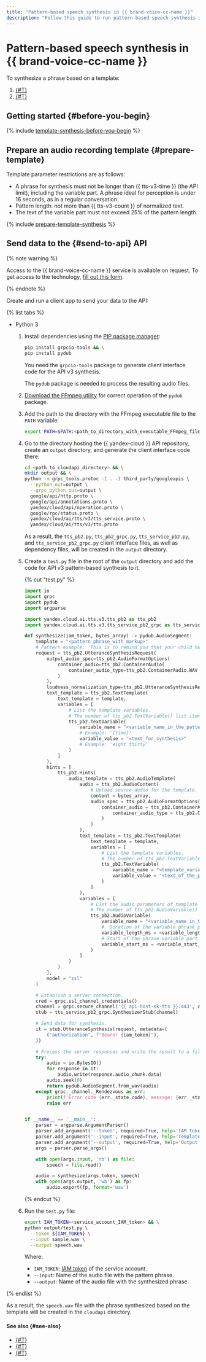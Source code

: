 ```yaml
---
title: "Pattern-based speech synthesis in {{ brand-voice-cc-name }}"
description: "Follow this guide to run pattern-based speech synthesis in {{ brand-voice-cc-name }}."
---
```


# Pattern-based speech synthesis in {{ brand-voice-cc-name }}

To synthesize a phrase based on a template:

1. [{#T}](#prepare-template)
1. [{#T}](#send-to-api)

## Getting started {#before-you-begin}

{% include [template-synthesis-before-you-begin](../../../_includes/speechkit/api-v3-template-synthesis-before.md) %}

## Prepare an audio recording template {#prepare-template}

Template parameter restrictions are as follows:

* A phrase for synthesis must not be longer than {{ tts-v3-time }} (the API limit), including the variable part. A phrase ideal for perception is under 16 seconds, as in a regular conversation.
* Pattern length: not more than {{ tts-v3-count }} of normalized text.
* The text of the variable part must not exceed 25% of the pattern length.

{% include [prepare-template-synthesis](../../../_includes/speechkit/prepare-template-synthesis.md) %}

## Send data to the {#send-to-api} API


{% note warning %}

Access to the {{ brand-voice-cc-name }} service is available on request. To get access to the technology, [fill out this form](#contact-form).

{% endnote %}


Create and run a client app to send your data to the API:

{% list tabs %}

- Python 3

   1. Install dependencies using the [PIP package manager](https://pip.pypa.io/en/stable/):

      ```bash
      pip install grpcio-tools && \
      pip install pydub
      ```

      You need the `grpcio-tools` package to generate client interface code for the API v3 synthesis.

      The `pydub` package is needed to process the resulting audio files.

   1. [Download the FFmpeg utility](https://www.ffmpeg.org/download.html) for correct operation of the `pydub` package.
   1. Add the path to the directory with the FFmpeg executable file to the `PATH` variable:

      ```bash
      export PATH=$PATH:<path_to_directory_with_executable_FFmpeg_file>
      ```

   1. Go to the directory hosting the {{ yandex-cloud }} API repository, create an `output` directory, and generate the client interface code there:

      ```bash
      cd <path_to_cloudapi_directory> && \
      mkdir output && \
      python -m grpc_tools.protoc -I . -I third_party/googleapis \
        --python_out=output \
        --grpc_python_out=output \
        google/api/http.proto \
        google/api/annotations.proto \
        yandex/cloud/api/operation.proto \
        google/rpc/status.proto \
        yandex/cloud/ai/tts/v3/tts_service.proto \
        yandex/cloud/ai/tts/v3/tts.proto
      ```

      As a result, the `tts_pb2.py`, `tts_pb2_grpc.py`, `tts_service_pb2.py`, and `tts_service_pb2_grpc.py` client interface files, as well as dependency files, will be created in the `output` directory.

   1. Create a `test.py` file in the root of the `output` directory and add the code for API v3 pattern-based synthesis to it.

      {% cut "test.py" %}

      ```python
      import io
      import grpc
      import pydub
      import argparse

      import yandex.cloud.ai.tts.v3.tts_pb2 as tts_pb2
      import yandex.cloud.ai.tts.v3.tts_service_pb2_grpc as tts_service_pb2_grpc

      def synthesize(iam_token, bytes_array) -> pydub.AudioSegment:
          template = "<pattern_phrase_with_markup>"
          # Pattern example: 'This is to remind you that your child has an appointment for {treatment name} tomorrow at {time}.'
          request = tts_pb2.UtteranceSynthesisRequest(
              output_audio_spec=tts_pb2.AudioFormatOptions(
                  container_audio=tts_pb2.ContainerAudio(
                      container_audio_type=tts_pb2.ContainerAudio.WAV
                  )
              ),
              loudness_normalization_type=tts_pb2.UtteranceSynthesisRequest.LUFS,
              text_template = tts_pb2.TextTemplate(
                  text_template = template,
                  variables = [
                      # List the template variables.
                      # The number of tts_pb2.TextVariable() list items depends on the number of template variables.
                      tts_pb2.TextVariable(
                          variable_name = "<variable_name_in_the_pattern>",
                          # Example: '{time}'
                          variable_value = "<text_for_synthesis>"
                          # Example: 'eight thirty'
                      )
                  ]
              ),
              hints = [
                  tts_pb2.Hints(
                      audio_template = tts_pb2.AudioTemplate(
                          audio = tts_pb2.AudioContent(
                              # Upload source audio for the template.
                              content = bytes_array,
                              audio_spec = tts_pb2.AudioFormatOptions(
                                  container_audio = tts_pb2.ContainerAudio(
                                      container_audio_type = tts_pb2.ContainerAudio.WAV
                                  )
                              )
                          ),
                          text_template = tts_pb2.TextTemplate(
                              text_template = template,
                              variables = [
                                  # List the template variables.
                                  # The number of tts_pb2.TextVariable() list items depends on the number of template variables.
                                  tts_pb2.TextVariable(
                                      variable_name = "<template_variable_name>",
                                      variable_value = "<text_of_the_phrase's_variable_part_in_the_template_audio_file>"
                                  )
                              ]
                          ),
                          variables = [
                              # List the audio parameters of template variables.
                              # The number of tts_pb2.AudioVariable() list items depends on the number of template variables.
                              tts_pb2.AudioVariable(
                                  variable_name = "<variable_name_in_the_pattern>",
                                  #  Duration of the variable phrase part in the template audio (ms).
                                  variable_length_ms = <variable_length>,
                                  # Start of the phrase variable part in the template audio (ms).
                                  variable_start_ms = <variable_start_time>
                              )
                          ]
                      )
                  )
              ],
              model = "zsl"
          )

          # Establish a server connection.
          cred = grpc.ssl_channel_credentials()
          channel = grpc.secure_channel('{{ api-host-sk-tts }}:443', cred)
          stub = tts_service_pb2_grpc.SynthesizerStub(channel)

          # Send data for synthesis.
          it = stub.UtteranceSynthesis(request, metadata=(
              ("authorization", f"Bearer {iam_token}"),
          ))

          # Process the server responses and write the result to a file.
          try:
              audio = io.BytesIO()
              for response in it:
                  audio.write(response.audio_chunk.data)
              audio.seek(0)
              return pydub.AudioSegment.from_wav(audio)
          except grpc._channel._Rendezvous as err:
              print(f'Error code {err._state.code}, message: {err._state.details}')
              raise err


      if __name__ == '__main__':
          parser = argparse.ArgumentParser()
          parser.add_argument('--token', required=True, help='IAM token')
          parser.add_argument('--input', required=True, help='Template WAV file')
          parser.add_argument('--output', required=True, help='Output WAV file with synthesized speech')
          args = parser.parse_args()

          with open(args.input, 'rb') as file:
              speech = file.read()

          audio = synthesize(args.token, speech)
          with open(args.output, 'wb') as fp:
              audio.export(fp, format='wav')
      ```

      {% endcut %}

   1. Run the `test.py` file:

      ```bash
      export IAM_TOKEN=<service_account_IAM_token> && \
      python output/test.py \
        --token ${IAM_TOKEN} \
        --input sample.wav \
        --output speech.wav
      ```

      Where:

      * `IAM_TOKEN`: [IAM token](../../../iam/concepts/authorization/iam-token.md) of the service account.
      * `--input`: Name of the audio file with the pattern phrase.
      * `--output`: Name of the audio file with the synthesized phrase.

{% endlist %}

As a result, the `speech.wav` file with the phrase synthesized based on the template will be created in the `cloudapi` directory.

#### See also {#see-also}

* [{#T}](tts-examples-v3.md)
* [{#T}](../brand-voice/index.md)
* [{#T}](../templates.md)
